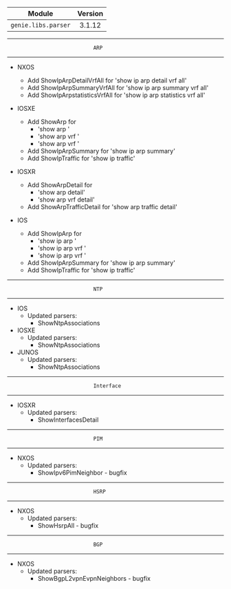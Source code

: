 | Module                  | Version       |
| ------------------------|:-------------:|
| ``genie.libs.parser``   | 3.1.12        |

--------------------------------------------------------------------------------
                                ARP
--------------------------------------------------------------------------------

* NXOS
    * Add ShowIpArpDetailVrfAll for 'show ip arp detail vrf all'
    * Add ShowIpArpSummaryVrfAll for 'show ip arp summary vrf all'
    * Add ShowIpArpstatisticsVrfAll for 'show ip arp statistics vrf all'

* IOSXE
    * Add ShowArp for
    	* 'show arp <WORD>'
    	* 'show arp vrf <vrf>' 
    	* 'show arp vrf <vrf> <WORD>'
    * Add ShowIpArpSummary for 'show ip arp summary'
    * Add ShowIpTraffic for 'show ip traffic'

* IOSXR
    * Add ShowArpDetail for
    	* 'show arp detail'
    	* 'show arp vrf <WORD> detail'
    * Add ShowArpTrafficDetail for 'show arp traffic detail'

* IOS
    * Add ShowIpArp for
        * 'show ip arp <WORD>'
        * 'show ip arp vrf <vrf>' 
        * 'show ip arp vrf <vrf> <WORD>'
    * Add ShowIpArpSummary for 'show ip arp summary'
    * Add ShowIpTraffic for 'show ip traffic'

--------------------------------------------------------------------------------
                                NTP
--------------------------------------------------------------------------------

* IOS
  * Updated parsers:
     * ShowNtpAssociations
* IOSXE
  * Updated parsers:
     * ShowNtpAssociations
* JUNOS
  * Updated parsers:
     * ShowNtpAssociations

--------------------------------------------------------------------------------
                                Interface
--------------------------------------------------------------------------------

* IOSXR
  * Updated parsers:
    * ShowInterfacesDetail

--------------------------------------------------------------------------------
                                PIM
--------------------------------------------------------------------------------

* NXOS
  * Updated parsers:
    * ShowIpv6PimNeighbor - bugfix

--------------------------------------------------------------------------------
                                HSRP
--------------------------------------------------------------------------------

* NXOS
  * Updated parsers:
    * ShowHsrpAll - bugfix

--------------------------------------------------------------------------------
                                BGP
--------------------------------------------------------------------------------

* NXOS
  * Updated parsers:
    * ShowBgpL2vpnEvpnNeighbors - bugfix